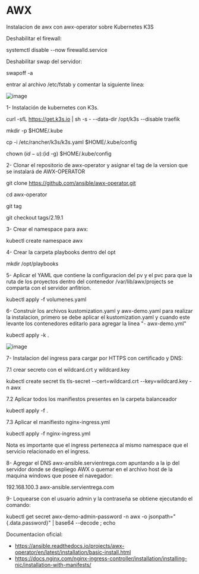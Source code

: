# AWX
Instalacion de awx con awx-operator sobre Kubernetes K3S

Deshabilitar el firewall:

systemctl disable --now firewalld.service

Deshabilitar swap del servidor:

swapoff -a

entrar al archivo /etc/fstab y comentar la siguiente linea:

![image](https://github.com/user-attachments/assets/a693e126-bc52-4cf6-9ff2-6e5fcc273f12)


1- Instalación de kubernetes con K3s. 

curl -sfL https://get.k3s.io | sh -s - --data-dir /opt/k3s --disable traefik

mkdir -p $HOME/.kube

cp -i /etc/rancher/k3s/k3s.yaml $HOME/.kube/config

chown $(id -u):$(id -g) $HOME/.kube/config

2- Clonar el repositorio de awx-operator y asignar el tag de la version que se instalará de AWX-OPERATOR

git clone https://github.com/ansible/awx-operator.git

cd awx-operator

git tag

git checkout tags/2.19.1

3- Crear el namespace para awx:

kubectl create namespace awx

4- Crear la carpeta playbooks dentro del opt

mkdir /opt/playbooks

5- Aplicar el YAML que contiene la configuracion del pv y el pvc para que la ruta de los proyectos dentro del contenedor /var/lib/awx/projects se comparta con el servidor anfitrion.

kubectl apply -f volumenes.yaml

6- Construir los archivos kustomization.yaml y awx-demo.yaml para realizar la instalacion, primero se debe aplicar el kustomization.yaml y cuando este levante los contenedores editarlo para agregar la linea "- awx-demo.yml" 

kubectl apply -k .

![image](https://github.com/user-attachments/assets/2be94a2b-ec73-4c92-ad14-e1fd145355f9)

7- Instalacion del ingress para cargar por HTTPS con certificado y DNS:

7.1 crear secreto con el wildcard.crt y wildcard.key

kubectl create secret tls tls-secret --cert=wildcard.crt --key=wildcard.key -n awx

7.2 Aplicar todos los manifiestos presentes en la carpeta balanceador

kubectl apply -f .

7.3 Aplicar el manifiesto nginx-ingress.yml

kubectl apply -f nginx-ingress.yml

Nota es importante que el ingress pertenezca al mismo namespace que el servicio relacionado en el ingress.

8- Agregar el DNS awx-ansible.servientrega.com apuntando a la ip del servidor donde se despliego AWX o quemar en el archivo host de la maquina windows que posee el navegador:

192.168.100.3 awx-ansible.servientrega.com

9- Loquearse con el usuario admin y la contraseña se obtiene ejecutando el comando:

kubectl get secret awx-demo-admin-password -n awx -o jsonpath="{.data.password}" | base64 --decode ; echo

Documentacion oficial: 
- https://ansible.readthedocs.io/projects/awx-operator/en/latest/installation/basic-install.html
- https://docs.nginx.com/nginx-ingress-controller/installation/installing-nic/installation-with-manifests/


